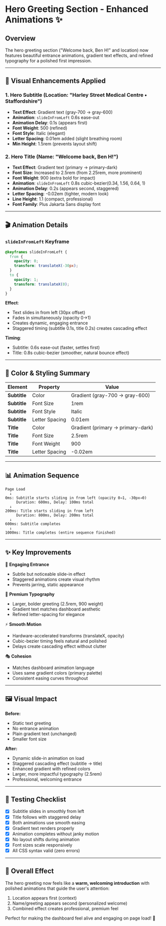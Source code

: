 # Hero Greeting Section - Enhanced Animations ✨

## Overview
The hero greeting section ("Welcome back, Ben H!" and location) now features beautiful entrance animations, gradient text effects, and refined typography for a polished first impression.

---

## 🎨 Visual Enhancements Applied

### 1. **Hero Subtitle** (Location: "Harley Street Medical Centre • Staffordshire")
- **Text Effect**: Gradient text (gray-700 → gray-600)
- **Animation**: `slideInFromLeft` 0.6s ease-out
- **Animation Delay**: 0.1s (appears first)
- **Font Weight**: 500 (refined)
- **Font Style**: Italic (elegant)
- **Letter Spacing**: 0.01em added (slight breathing room)
- **Min Height**: 1.5rem (prevents layout shift)

### 2. **Hero Title** (Name: "Welcome back, Ben H!")
- **Text Effect**: Gradient text (primary → primary-dark)
- **Font Size**: Increased to 2.5rem (from 2.25rem, more prominent)
- **Font Weight**: 900 (extra bold for impact)
- **Animation**: `slideInFromLeft` 0.8s cubic-bezier(0.34, 1.56, 0.64, 1)
- **Animation Delay**: 0.2s (appears second, staggered)
- **Letter Spacing**: -0.02em (tighter, modern look)
- **Line Height**: 1.1 (compact, professional)
- **Font Family**: Plus Jakarta Sans display font

---

## 🎬 Animation Details

### `slideInFromLeft` Keyframe
```css
@keyframes slideInFromLeft {
  from {
    opacity: 0;
    transform: translateX(-30px);
  }
  to {
    opacity: 1;
    transform: translateX(0);
  }
}
```

**Effect**: 
- Text slides in from left (30px offset)
- Fades in simultaneously (opacity 0→1)
- Creates dynamic, engaging entrance
- Staggered timing (subtitle 0.1s, title 0.2s) creates cascading effect

**Timing**:
- Subtitle: 0.6s ease-out (faster, settles first)
- Title: 0.8s cubic-bezier (smoother, natural bounce effect)

---

## 🎨 Color & Styling Summary

| Element | Property | Value |
|---------|----------|-------|
| **Subtitle** | Color | Gradient (gray-700 → gray-600) |
| **Subtitle** | Font Size | 1rem |
| **Subtitle** | Font Style | Italic |
| **Subtitle** | Letter Spacing | 0.01em |
| **Title** | Color | Gradient (primary → primary-dark) |
| **Title** | Font Size | 2.5rem |
| **Title** | Font Weight | 900 |
| **Title** | Letter Spacing | -0.02em |

---

## 📊 Animation Sequence

```
Page Load
  ↓
0ms: Subtitle starts sliding in from left (opacity 0→1, -30px→0)
     Duration: 600ms, Delay: 100ms total
  ↓
200ms: Title starts sliding in from left
     Duration: 800ms, Delay: 200ms total
  ↓
600ms: Subtitle completes
  ↓
1000ms: Title completes (entire sequence finished)
```

---

## ✨ Key Improvements

🎯 **Engaging Entrance**
- Subtle but noticeable slide-in effect
- Staggered animations create visual rhythm
- Prevents jarring, static appearance

🎨 **Premium Typography**
- Larger, bolder greeting (2.5rem, 900 weight)
- Gradient text matches dashboard aesthetic
- Refined letter-spacing for elegance

⚡ **Smooth Motion**
- Hardware-accelerated transforms (translateX, opacity)
- Cubic-bezier timing feels natural and polished
- Delays create cascading effect without clutter

🎭 **Cohesion**
- Matches dashboard animation language
- Uses same gradient colors (primary palette)
- Consistent easing curves throughout

---

## 🖼️ Visual Impact

**Before:**
- Static text greeting
- No entrance animation
- Plain gradient text (unchanged)
- Smaller font size

**After:**
- Dynamic slide-in animation on load
- Staggered cascading effect (subtitle → title)
- Enhanced gradient with refined colors
- Larger, more impactful typography (2.5rem)
- Professional, welcoming entrance

---

## 🧪 Testing Checklist

- [x] Subtitle slides in smoothly from left
- [x] Title follows with staggered delay
- [x] Both animations use smooth easing
- [x] Gradient text renders properly
- [x] Animation completes without janky motion
- [x] No layout shifts during animation
- [x] Font sizes scale responsively
- [x] All CSS syntax valid (zero errors)

---

## 🚀 Overall Effect

The hero greeting now feels like a **warm, welcoming introduction** with polished animations that guide the user's attention:
1. Location appears first (context)
2. Name/greeting appears second (personalized welcome)
3. Combined effect creates professional, premium feel

Perfect for making the dashboard feel alive and engaging on page load! 🎉

